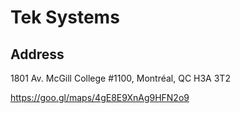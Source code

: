 # Tek Systems

## Address

1801 Av. McGill College #1100, Montréal, QC H3A 3T2

https://goo.gl/maps/4gE8E9XnAg9HFN2o9
